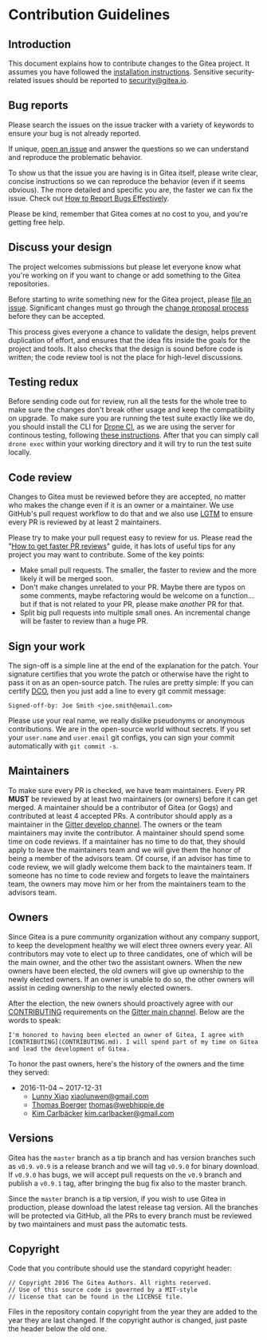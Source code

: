 # Contribution Guidelines

## Introduction

This document explains how to contribute changes to the Gitea project. It assumes you have followed the [installation instructions](https://github.com/go-gitea/docs/tree/master/en-US/installation). Sensitive security-related issues should be reported to [security@gitea.io](mailto:security@gitea.io).

## Bug reports

Please search the issues on the issue tracker with a variety of keywords to ensure your bug is not already reported.

If unique, [open an issue](https://github.com/go-gitea/gitea/issues/new) and answer the questions so we can understand and reproduce the problematic behavior.

To show us that the issue you are having is in Gitea itself, please write clear, concise instructions so we can reproduce the behavior (even if it seems obvious). The more detailed and specific you are, the faster we can fix the issue. Check out [How to Report Bugs Effectively](http://www.chiark.greenend.org.uk/~sgtatham/bugs.html).

Please be kind, remember that Gitea comes at no cost to you, and you're getting free help.

## Discuss your design

The project welcomes submissions but please let everyone know what you're working on if you want to change or add something to the Gitea repositories.

Before starting to write something new for the Gitea project, please [file an issue](https://github.com/go-gitea/gitea/issues/new). Significant changes must go through the [change proposal process](https://github.com/go-gitea/proposals) before they can be accepted.

This process gives everyone a chance to validate the design, helps prevent duplication of effort, and ensures that the idea fits inside the goals for the project and tools. It also checks that the design is sound before code is written; the code review tool is not the place for high-level discussions.

## Testing redux

Before sending code out for review, run all the tests for the whole tree to make sure the changes don't break other usage and keep the compatibility on upgrade. To make sure you are running the test suite exactly like we do, you should install the CLI for [Drone CI](https://github.com/drone/drone), as we are using the server for continous testing, following [these instructions](http://readme.drone.io/0.5/install/cli/). After that you can simply call `drone exec` within your working directory and it will try to run the test suite locally.

## Code review

Changes to Gitea must be reviewed before they are accepted, no matter who makes the change even if it is an owner or a maintainer. We use GitHub's pull request workflow to do that and we also use [LGTM](http://lgtm.co) to ensure every PR is reviewed by at least 2 maintainers.

Please try to make your pull request easy to review for us. Please read the "[How to get faster PR reviews](https://github.com/kubernetes/community/blob/master/contributors/devel/faster_reviews.md)" guide, it has lots of useful tips for any project you may want to contribute. Some of the key points:

* Make small pull requests. The smaller, the faster to review and the more likely it will be merged soon.
* Don't make changes unrelated to your PR. Maybe there are typos on some comments, maybe refactoring would be welcome on a function... but if that is not related to your PR, please make *another* PR for that.
* Split big pull requests into multiple small ones. An incremental change will be faster to review than a huge PR.

## Sign your work

The sign-off is a simple line at the end of the explanation for the patch. Your signature certifies that you wrote the patch or otherwise have the right to pass it on as an open-source patch. The rules are pretty simple: If you can certify [DCO](DCO), then you just add a line to every git commit message:

```
Signed-off-by: Joe Smith <joe.smith@email.com>
```

Please use your real name, we really dislike pseudonyms or anonymous contributions. We are in the open-source world without secrets. If you set your `user.name` and `user.email` git configs, you can sign your commit automatically with `git commit -s`.

## Maintainers

To make sure every PR is checked, we have team maintainers. Every PR **MUST** be reviewed by at least two maintainers (or owners) before it can get merged. A maintainer should be a contributor of Gitea (or Gogs) and contributed at least 4 accepted PRs. A contributor should apply as a maintainer in the [Gitter develop channel](https://gitter.im/go-gitea/develop). The owners or the team maintainers may invite the contributor. A maintainer should spend some time on code reviews. If a maintainer has no time to do that, they should apply to leave the maintainers team and we will give them the honor of being a member of the advisors team. Of course, if an advisor has time to code review, we will gladly welcome them back to the maintainers team. If someone has no time to code review and forgets to leave the maintainers team, the owners may move him or her from the maintainers team to the advisors team.

## Owners

Since Gitea is a pure community organization without any company support, to keep the development healthy we will elect three owners every year. All contributors may vote to elect up to three candidates, one of which will be the main owner, and the other two the assistant owners. When the new owners have been elected, the old owners will give up ownership to the newly elected owners. If an owner is unable to do so, the other owners will assist in ceding ownership to the newly elected owners.

After the election, the new owners should proactively agree with our [CONTRIBUTING](CONTRIBUTING.md) requirements on the [Gitter main channel](https://gitter.im/go-gitea/gitea). Below are the words to speak:

```
I'm honored to having been elected an owner of Gitea, I agree with [CONTRIBUTING](CONTRIBUTING.md). I will spend part of my time on Gitea and lead the development of Gitea.
```

To honor the past owners, here's the history of the owners and the time they served:

* 2016-11-04 ~ 2017-12-31
  * [Lunny Xiao](https://github.com/lunny) <xiaolunwen@gmail.com>
  * [Thomas Boerger](https://github.com/tboerger) <thomas@webhippie.de>
  * [Kim Carlbäcker](https://github.com/bkcsoft) <kim.carlbacker@gmail.com>

## Versions

Gitea has the `master` branch as a tip branch and has version branches such as `v0.9`. `v0.9` is a release branch and we will tag `v0.9.0` for binary download. If `v0.9.0` has bugs, we will accept pull requests on the `v0.9` branch and publish a `v0.9.1` tag, after bringing the bug fix also to the master branch.

Since the `master` branch is a tip version, if you wish to use Gitea in production, please download the latest release tag version. All the branches will be protected via GitHub, all the PRs to every branch must be reviewed by two maintainers and must pass the automatic tests.

## Copyright

Code that you contribute should use the standard copyright header:

```
// Copyright 2016 The Gitea Authors. All rights reserved.
// Use of this source code is governed by a MIT-style
// license that can be found in the LICENSE file.
```

Files in the repository contain copyright from the year they are added to the year they are last changed. If the copyright author is changed, just paste the header below the old one.
